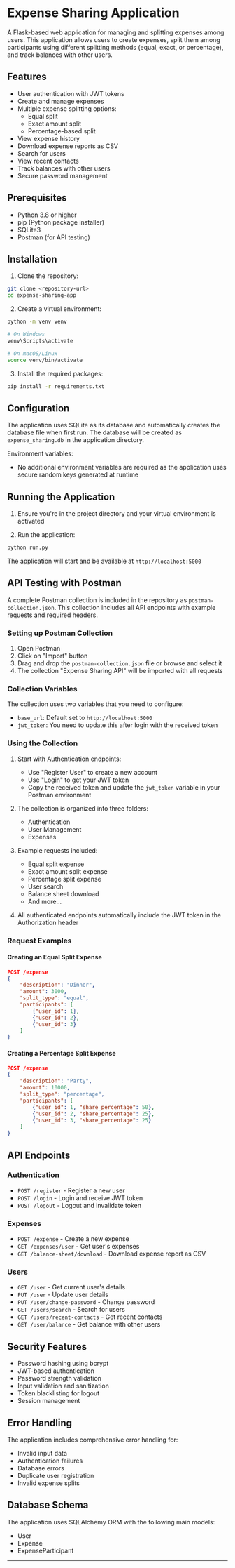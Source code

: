 # Expense Sharing Application

A Flask-based web application for managing and splitting expenses among users. This application allows users to create expenses, split them among participants using different splitting methods (equal, exact, or percentage), and track balances with other users.

## Features

- User authentication with JWT tokens
- Create and manage expenses
- Multiple expense splitting options:
  - Equal split
  - Exact amount split
  - Percentage-based split
- View expense history
- Download expense reports as CSV
- Search for users
- View recent contacts
- Track balances with other users
- Secure password management

## Prerequisites

- Python 3.8 or higher
- pip (Python package installer)
- SQLite3
- Postman (for API testing)

## Installation

1. Clone the repository:
```bash
git clone <repository-url>
cd expense-sharing-app
```

2. Create a virtual environment:
```bash
python -m venv venv

# On Windows
venv\Scripts\activate

# On macOS/Linux
source venv/bin/activate
```

3. Install the required packages:
```bash
pip install -r requirements.txt
```

## Configuration

The application uses SQLite as its database and automatically creates the database file when first run. The database will be created as `expense_sharing.db` in the application directory.

Environment variables:
- No additional environment variables are required as the application uses secure random keys generated at runtime

## Running the Application

1. Ensure you're in the project directory and your virtual environment is activated

2. Run the application:
```bash
python run.py
```

The application will start and be available at `http://localhost:5000`

## API Testing with Postman

A complete Postman collection is included in the repository as `postman-collection.json`. This collection includes all API endpoints with example requests and required headers.

### Setting up Postman Collection

1. Open Postman
2. Click on "Import" button
3. Drag and drop the `postman-collection.json` file or browse and select it
4. The collection "Expense Sharing API" will be imported with all requests

### Collection Variables

The collection uses two variables that you need to configure:
- `base_url`: Default set to `http://localhost:5000`
- `jwt_token`: You need to update this after login with the received token

### Using the Collection

1. Start with Authentication endpoints:
   - Use "Register User" to create a new account
   - Use "Login" to get your JWT token
   - Copy the received token and update the `jwt_token` variable in your Postman environment

2. The collection is organized into three folders:
   - Authentication
   - User Management
   - Expenses

3. Example requests included:
   - Equal split expense
   - Exact amount split expense
   - Percentage split expense
   - User search
   - Balance sheet download
   - And more...

4. All authenticated endpoints automatically include the JWT token in the Authorization header

### Request Examples

#### Creating an Equal Split Expense
```json
POST /expense
{
    "description": "Dinner",
    "amount": 3000,
    "split_type": "equal",
    "participants": [
        {"user_id": 1},
        {"user_id": 2},
        {"user_id": 3}
    ]
}
```

#### Creating a Percentage Split Expense
```json
POST /expense
{
    "description": "Party",
    "amount": 10000,
    "split_type": "percentage",
    "participants": [
        {"user_id": 1, "share_percentage": 50},
        {"user_id": 2, "share_percentage": 25},
        {"user_id": 3, "share_percentage": 25}
    ]
}
```

## API Endpoints

### Authentication
- `POST /register` - Register a new user
- `POST /login` - Login and receive JWT token
- `POST /logout` - Logout and invalidate token

### Expenses
- `POST /expense` - Create a new expense
- `GET /expenses/user` - Get user's expenses
- `GET /balance-sheet/download` - Download expense report as CSV

### Users
- `GET /user` - Get current user's details
- `PUT /user` - Update user details
- `PUT /user/change-password` - Change password
- `GET /users/search` - Search for users
- `GET /users/recent-contacts` - Get recent contacts
- `GET /user/balance` - Get balance with other users

## Security Features

- Password hashing using bcrypt
- JWT-based authentication
- Password strength validation
- Input validation and sanitization
- Token blacklisting for logout
- Session management

## Error Handling

The application includes comprehensive error handling for:
- Invalid input data
- Authentication failures
- Database errors
- Duplicate user registration
- Invalid expense splits

## Database Schema

The application uses SQLAlchemy ORM with the following main models:
- User
- Expense
- ExpenseParticipant

---
